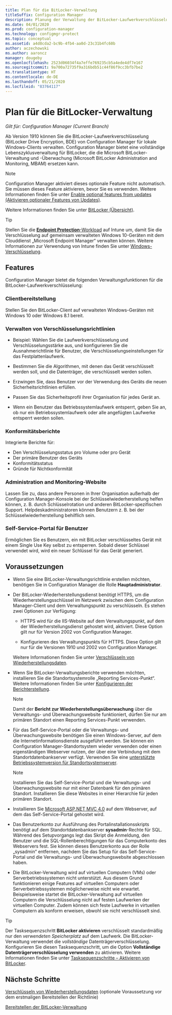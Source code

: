 ```yaml
---
title: Plan für die BitLocker-Verwaltung
titleSuffix: Configuration Manager
description: Planung der Verwaltung der BitLocker-Laufwerkverschlüsselung mit Configuration Manager
ms.date: 04/01/2020
ms.prod: configuration-manager
ms.technology: configmgr-protect
ms.topic: conceptual
ms.assetid: a4d8cda2-bc9b-4fb4-aa0d-23c31b4fc60b
author: aczechowski
ms.author: aaroncz
manager: dougeby
ms.openlocfilehash: 2523d06034f4a7effe769235cb5a4ede4df7e167
ms.sourcegitcommit: 9a700a72735f9a316bdb51c44f86f9cc3bfb7be2
ms.translationtype: HT
ms.contentlocale: de-DE
ms.lasthandoff: 05/21/2020
ms.locfileid: "83764117"
---
```

# <a name="plan-for-bitlocker-management"></a>Plan für die BitLocker-Verwaltung

*Gilt für: Configuration Manager (Current Branch)*

<!-- 3601034 -->

Ab Version 1910 können Sie die BitLocker-Laufwerkverschlüsselung (BitLocker Drive Encryption, BDE) von Configuration Manager für lokale Windows-Clients verwalten. Configuration Manager bietet eine vollständige Lebenszyklusverwaltung für BitLocker, die die Microsoft BitLocker-Verwaltung und -Überwachung (Microsoft BitLocker Administration and Monitoring, MBAM) ersetzen kann.

> [!Note]  
> Configuration Manager aktiviert dieses optionale Feature nicht automatisch. Sie müssen dieses Feature aktivieren, bevor Sie es verwenden. Weitere Informationen finden Sie unter [Enable optional features from updates (Aktivieren optionaler Features von Updates)](../../core/servers/manage/install-in-console-updates.md#bkmk_options).  

Weitere Informationen finden Sie unter [BitLocker (Übersicht)](https://docs.microsoft.com/windows/security/information-protection/bitlocker/bitlocker-overview).

> [!TIP]
> Stellen Sie die [**Endpoint Protection**-Workload](../../comanage/workloads.md#endpoint-protection) auf Intune um, damit Sie die Verschlüsselung auf gemeinsam verwalteten Windows 10-Geräten mit dem Clouddienst „Microsoft Endpoint Manager“ verwalten können. Weitere Informationen zur Verwendung von Intune finden Sie unter [Windows-Verschlüsselung](/intune/protect/endpoint-protection-windows-10#windows-encryption).

## <a name="features"></a>Features

Configuration Manager bietet die folgenden Verwaltungsfunktionen für die BitLocker-Laufwerkverschlüsselung:

### <a name="client-deployment"></a>Clientbereitstellung

Stellen Sie den BitLocker-Client auf verwalteten Windows-Geräten mit Windows 10 oder Windows 8.1 bereit.

### <a name="manage-encryption-policies"></a>Verwalten von Verschlüsselungsrichtlinien

- Beispiel: Wählen Sie die Laufwerkverschlüsselung und Verschlüsselungsstärke aus, und konfigurieren Sie die Ausnahmerichtlinie für Benutzer, die Verschlüsselungseinstellungen für das Festplattenlaufwerk.

- Bestimmen Sie die Algorithmen, mit denen das Gerät verschlüsselt werden soll, und die Datenträger, die verschlüsselt werden sollen.

- Erzwingen Sie, dass Benutzer vor der Verwendung des Geräts die neuen Sicherheitsrichtlinien erfüllen.

- Passen Sie das Sicherheitsprofil ihrer Organisation für jedes Gerät an.

- Wenn ein Benutzer das Betriebssystemlaufwerk entsperrt, geben Sie an, ob nur ein Betriebssystemlaufwerk oder alle angefügten Laufwerke entsperrt werden sollen.

### <a name="compliance-reports"></a>Konformitätsberichte

Integrierte Berichte für:

- Den Verschlüsselungsstatus pro Volume oder pro Gerät
- Der primäre Benutzer des Geräts
- Konformitätsstatus
- Gründe für Nichtkonformität

### <a name="administration-and-monitoring-website"></a>Administration and Monitoring-Website

Lassen Sie zu, dass andere Personen in Ihrer Organisation außerhalb der Configuration Manager-Konsole bei der Schlüsselwiederherstellung helfen können, z. B. durch Schlüsselrotation und anderen BitLocker-spezifischen Support. Helpdeskadministratoren können Benutzern z. B. bei der Schlüsselwiederherstellung behilflich sein.

### <a name="user-self-service-portal"></a>Self-Service-Portal für Benutzer

Ermöglichen Sie es Benutzern, ein mit BitLocker verschlüsseltes Gerät mit einem Single Use Key selbst zu entsperren. Sobald dieser Schlüssel verwendet wird, wird ein neuer Schlüssel für das Gerät generiert.

## <a name="prerequisites"></a>Voraussetzungen

- Wenn Sie eine BitLocker-Verwaltungsrichtlinie erstellen möchten, benötigen Sie in Configuration Manager die Rolle **Hauptadministrator**.

- Der BitLocker-Wiederherstellungsdienst benötigt HTTPS, um die Wiederherstellungsschlüssel im Netzwerk zwischen dem Configuration Manager-Client und dem Verwaltungspunkt zu verschlüsseln. Es stehen zwei Optionen zur Verfügung:

  - HTTPS wird für die IIS-Website auf dem Verwaltungspunkt, auf dem der Wiederherstellungsdienst gehostet wird, aktiviert. Diese Option gilt nur für Version 2002 von Configuration Manager.<!-- 5925660 -->

  - Konfigurieren des Verwaltungspunkts für HTTPS. Diese Option gilt nur für die Versionen 1910 und 2002 von Configuration Manager.

  Weitere Informationen finden Sie unter [Verschlüsseln von Wiederherstellungsdaten](../deploy-use/bitlocker/encrypt-recovery-data.md).

- Wenn Sie BitLocker-Verwaltungsberichte verwenden möchten, installieren Sie die Standortsystemrolle „Reporting Services-Punkt“. Weitere Informationen finden Sie unter [Konfigurieren der Berichterstellung](../../core/servers/manage/configuring-reporting.md).

    > [!NOTE]
    > Damit der **Bericht zur Wiederherstellungsüberwachung** über die Verwaltungs- und Überwachungswebsite funktioniert, dürfen Sie nur am primären Standort einen Reporting Services-Punkt verwenden.

- Für das Self-Service-Portal oder die Verwaltungs- und Überwachungswebsite benötigen Sie einen Windows-Server, auf dem die Internetinformationsdienste ausgeführt werden. Sie können ein Configuration Manager-Standortsystem wieder verwenden oder einen eigenständigen Webserver nutzen, der über eine Verbindung mit dem Standortdatenbankserver verfügt. Verwenden Sie eine [unterstützte Betriebssystemversion für Standortsystemserver](../../core/plan-design/configs/supported-operating-systems-for-site-system-servers.md).

    > [!NOTE]
    > Installieren Sie das Self-Service-Portal und die Verwaltungs- und Überwachungswebsite nur mit einer Datenbank für den primären Standort. Installieren Sie diese Websites in einer Hierarchie für jeden primären Standort.

- Installieren Sie [Microsoft ASP.NET MVC 4.0](https://docs.microsoft.com/aspnet/mvc/mvc4) auf dem Webserver, auf dem das Self-Service-Portal gehostet wird.

- Das Benutzerkonto zur Ausführung des Portalinstallationsskripts benötigt auf dem Standortdatenbankserver **sysadmin**-Rechte für SQL. Während des Setupvorgangs legt das Skript die Anmeldung, den Benutzer und die SQL-Rollenberechtigungen für das Computerkonto des Webservers fest. Sie können dieses Benutzerkonto aus der Rolle „sysadmin“ entfernen, nachdem Sie das Setup für das Self-Service-Portal und die Verwaltungs- und Überwachungswebsite abgeschlossen haben.

- Die BitLocker-Verwaltung wird auf virtuellen Computern (VMs) oder Serverbetriebssystemen nicht unterstützt. Aus diesem Grund funktionieren einige Features auf virtuellen Computern oder Serverbetriebssystemen möglicherweise nicht wie erwartet. Beispielsweise startet die BitLocker-Verwaltung auf virtuellen Computern die Verschlüsselung nicht auf festen Laufwerken der virtuellen Computer. Zudem können sich feste Laufwerke in virtuellen Computern als konform erweisen, obwohl sie nicht verschlüsselt sind.

> [!TIP]
> Der Tasksequenzschritt **BitLocker aktivieren** verschlüsselt standardmäßig nur den *verwendeten Speicherplatz* auf dem Laufwerk. Die BitLocker-Verwaltung verwendet die *vollständige* Datenträgerverschlüsselung. Konfigurieren Sie diesen Tasksequenzschritt, um die Option **Vollständige Datenträgerverschlüsselung verwenden** zu aktivieren. Weitere Informationen finden Sie unter [Tasksequenzschritte – Aktivieren von BitLocker](../../osd/understand/task-sequence-steps.md#BKMK_EnableBitLocker).

## <a name="next-steps"></a>Nächste Schritte

[Verschlüsseln von Wiederherstellungsdaten](../deploy-use/bitlocker/encrypt-recovery-data.md) (optionale Voraussetzung vor dem erstmaligen Bereitstellen der Richtlinie)

[Bereitstellen der BitLocker-Verwaltung](../deploy-use/bitlocker/deploy-management-agent.md)
